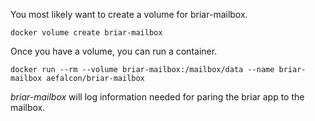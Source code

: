 You most likely want to create a volume for briar-mailbox.

```
docker volume create briar-mailbox
```

Once you have a volume, you can run a container.

```
docker run --rm --volume briar-mailbox:/mailbox/data --name briar-mailbox aefalcon/briar-mailbox
```

*briar-mailbox* will log information needed for paring the briar app to the mailbox.